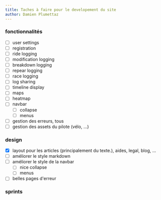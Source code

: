```yaml
---
title: Taches à faire pour le developement du site
author: Damien Plumettaz
---
```


### fonctionnalités
- [ ] user settings
- [ ] registration
- [ ] ride logging
- [ ] modification logging
- [ ] breakdown logging
- [ ] repear logging
- [ ] race logging
- [ ] log sharing
- [ ] timeline display
- [ ] maps
- [ ] heatmap
- [ ] navbar
  - [ ] collapse
  - [ ] menus
- [ ] gestion des erreurs, tous
- [ ] gestion des assets du pilote (vélo, ...)

### design
- [x] layout pour les articles (principalement du texte.), aides, legal, blog, ...
- [ ] améliorer le style markdown
- [ ] améliorer le style de la navbar
  - [ ] nice collapse
  - [ ] menus
- [ ] belles pages d'erreur

### sprints